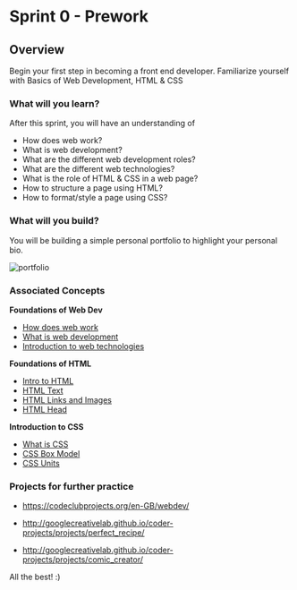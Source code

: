 
# Sprint 0 - Prework

## Overview

Begin your first step in becoming a front end developer.
Familiarize yourself with Basics of Web Development, HTML & CSS

### What will you learn?

After this sprint, you will have an understanding of

- How does web work?
- What is web development?
- What are the different web development roles?
- What are the different web technologies?
- What is the role of HTML & CSS in a web page?
- How to structure a page using HTML?
- How to format/style a page using CSS?

### What will you build?

You will be building a simple personal portfolio to highlight your personal bio.

![portfolio](https://github.com/greyatom-school/the-minerva-project/raw/master/sprint_0/4.%20Project/profile.PNG)


### Associated Concepts

**Foundations of Web Dev**
- [How does web work](1.%20Foundations%20of%20Web%20Dev/1.1.%20How%20does%20web%20work.md)
- [What is web development](1.%20Foundations%20of%20Web%20Dev/1.2.%20What%20is%20web%20development.md)
- [Introduction to web technologies](1.%20Foundations%20of%20Web%20Dev/1.3.%20Introduction%20to%20web%20technologies.md)

**Foundations of HTML**

- [Intro to HTML](2.%20Foundations%20of%20HTML/2.1.%20Intro%20to%20HTML.md) 
- [HTML Text](2.%20Foundations%20of%20HTML/2.2.%20HTML%20Text.md)
- [HTML Links and Images](2.%20Foundations%20of%20HTML/2.3.%20HTML%20Links%20and%20Images.md)
- [HTML Head](2.%20Foundations%20of%20HTML/2.4.%20HTML%20Head.md)

**Introduction to CSS**

- [What is CSS](3.%20Introduction%20to%20CSS/3.1%20What%20is%20CSS.md)
- [CSS Box Model](3.%20Introduction%20to%20CSS/3.2%20CSS%20Box%20Model.md)
- [CSS Units](3.%20Introduction%20to%20CSS/3.3%20CSS%20Units.md)

### Projects for further practice

- https://codeclubprojects.org/en-GB/webdev/

- http://googlecreativelab.github.io/coder-projects/projects/perfect_recipe/

- http://googlecreativelab.github.io/coder-projects/projects/comic_creator/

All the best! :)
